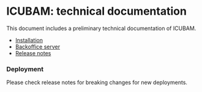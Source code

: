 # ICUBAM: technical documentation

This document includes a preliminary technical documentation of ICUBAM.

 - [Installation](./install.md)
 - [Backoffice server](./backoffice.md)
 - [Release notes](./whats_new.md)

### Deployment

Please check release notes for breaking changes for new deployments.

